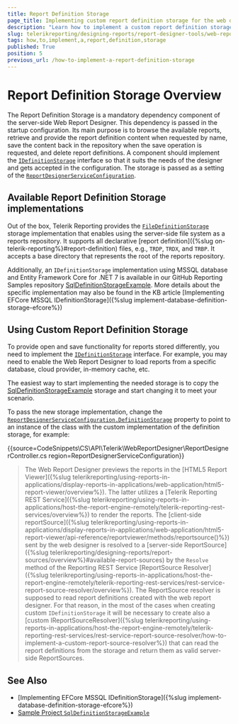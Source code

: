```yaml
---
title: Report Definition Storage
page_title: Implementing custom report definition storage for the web designer
description: "Learn how to implement a custom report definition storage for the Telerik Web Report Designer through the IDefinitionStorage interface."
slug: telerikreporting/designing-reports/report-designer-tools/web-report-designer/how-to-implement-a-report-definition-storage
tags: how,to,implement,a,report,definition,storage
published: True
position: 5
previous_url: /how-to-implement-a-report-definition-storage
---
```


# Report Definition Storage Overview

The Report Definition Storage is a mandatory dependency component of the server-side Web Report Designer. This dependency is passed in the startup configuration. Its main purpose is to browse the available reports, retrieve and provide the report definition content when requested by name, save the content back in the repository when the save operation is requested, and delete report definitions. A component should implement the [`IDefinitionStorage`](/api/Telerik.WebReportDesigner.Services.IDefinitionStorage) interface so that it suits the needs of the designer and gets accepted in the configuration. The storage is passed as a setting of the [`ReportDesignerServiceConfiguration`](/api/Telerik.WebReportDesigner.Services.ReportDesignerServiceConfiguration).

## Available Report Definition Storage implementations

Out of the box, Telerik Reporting provides the [`FileDefinitionStorage`](/api/telerik.webreportdesigner.services.filedefinitionstorage) storage implementation that enables using the server-side file system as a reports repository. It supports all declarative [report definition]({%slug on-telerik-reporting%}#report-definition) files, e.g., `TRDP`, `TRDX`, and `TRBP`. It accepts a base directory that represents the root of the reports repository.

Additionally, an `IDefinitionStorage` implementation using MSSQL database and Entity Framework Core for .NET 7 is available in our GitHub Reporting Samples repository [SqlDefinitionStorageExample](https://github.com/telerik/reporting-samples/tree/master/SqlDefinitionStorageExample). More details about the specific implementation may also be found in the KB article [Implementing EFCore MSSQL IDefinitionStorage]({%slug implement-database-definition-storage-efcore%})

## Using Custom Report Definition Storage

To provide open and save functionality for reports stored differently, you need to implement the [`IDefinitionStorage`](/api/Telerik.WebReportDesigner.Services.IDefinitionStorage) interface. For example, you may need to enable the Web Report Designer to load reports from a specific database, cloud provider, in-memory cache, etc.

The easiest way to start implementing the needed storage is to copy the [SqlDefinitionStorageExample](https://github.com/telerik/reporting-samples/tree/master/SqlDefinitionStorageExample) storage and start changing it to meet your scenario.

To pass the new storage implementation, change the [`ReportDesignerServiceConfiguration.DefinitionStorage`](/api/Telerik.WebReportDesigner.Services.ReportDesignerServiceConfiguration#Telerik_WebReportDesigner_Services_ReportDesignerServiceConfiguration_DefinitionStorage) property to point to an instance of the class with the custom implementation of the definition storage, for example:

{{source=CodeSnippets\CS\API\Telerik\WebReportDesigner\ReportDesignerController.cs region=ReportDesignerServiceConfiguration}}


> The Web Report Designer previews the reports in the [HTML5 Report Viewer]({%slug telerikreporting/using-reports-in-applications/display-reports-in-applications/web-application/html5-report-viewer/overview%}). The latter utilizes a [Telerik Reporting REST Service]({%slug telerikreporting/using-reports-in-applications/host-the-report-engine-remotely/telerik-reporting-rest-services/overview%}) to render the reports. The [client-side reportSource]({%slug telerikreporting/using-reports-in-applications/display-reports-in-applications/web-application/html5-report-viewer/api-reference/reportviewer/methods/reportsource()%}) sent by the web designer is resolved to a [server-side ReportSource]({%slug telerikreporting/designing-reports/report-sources/overview%}#available-report-sources) by the `Resolve` method of the Reporting REST Service [ReportSource Resolver]({%slug telerikreporting/using-reports-in-applications/host-the-report-engine-remotely/telerik-reporting-rest-services/rest-service-report-source-resolver/overview%}). The ReportSource resolver is supposed to read report definitions created with the web report designer. For that reason, in the most of the cases when creating custom `IDefinitionStorage` it will be necessary to create also a [custom IReportSourceResolver]({%slug telerikreporting/using-reports-in-applications/host-the-report-engine-remotely/telerik-reporting-rest-services/rest-service-report-source-resolver/how-to-implement-a-custom-report-source-resolver%}) that can read the report definitions from the storage and return them as valid server-side ReportSources.

## See Also

* [Implementing EFCore MSSQL IDefinitionStorage]({%slug implement-database-definition-storage-efcore%})
* [Sample Project `SqlDefinitionStorageExample`](https://github.com/telerik/reporting-samples/tree/master/SqlDefinitionStorageExample)
